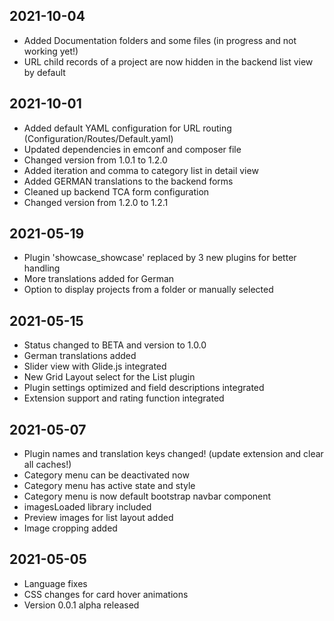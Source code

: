 ## 2021-10-04
- Added Documentation folders and some files (in progress and not working yet!)
- URL child records of a project are now hidden in the backend list view by default


## 2021-10-01
- Added default YAML configuration for URL routing (Configuration/Routes/Default.yaml)
- Updated dependencies in emconf and composer file
- Changed version from 1.0.1 to 1.2.0
- Added iteration and comma to category list in detail view
- Added GERMAN translations to the backend forms
- Cleaned up backend TCA form configuration
- Changed version from 1.2.0 to 1.2.1

## 2021-05-19
- Plugin 'showcase_showcase' replaced by 3 new plugins for better handling
- More translations added for German
- Option to display projects from a folder or manually selected

## 2021-05-15
- Status changed to BETA and version to 1.0.0
- German translations added
- Slider view with Glide.js integrated
- New Grid Layout select for the List plugin
- Plugin settings optimized and field descriptions integrated
- Extension support and rating function integrated

## 2021-05-07
- Plugin names and translation keys changed! (update extension and clear all caches!)
- Category menu can be deactivated now
- Category menu has active state and style
- Category menu is now default bootstrap navbar component
- imagesLoaded library included
- Preview images for list layout added
- Image cropping added

## 2021-05-05
- Language fixes
- CSS changes for card hover animations
- Version 0.0.1 alpha released
